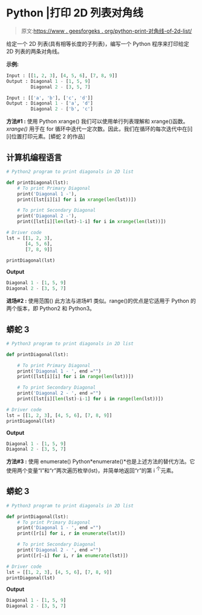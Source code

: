 # Python |打印 2D 列表对角线

> 原文:[https://www . geesforgeks . org/python-print-对角线-of-2d-list/](https://www.geeksforgeeks.org/python-print-diagonals-of-2d-list/)

给定一个 2D 列表(具有相等长度的子列表)，编写一个 Python 程序来打印给定 2D 列表的两条对角线。

**示例:**

```py
Input : [[1, 2, 3], [4, 5, 6], [7, 8, 9]]
Output : Diagonal 1 - [1, 5, 9]
         Diagonal 2 - [3, 5, 7]

Input : [['a', 'b'], ['c', 'd']]
Output : Diagonal 1 - ['a', 'd']
         Diagonal 2 - ['b', 'c']
```

**方法#1 :** 使用 Python xrange()
我们可以使用单行列表理解和 xrange()函数。 *xrange()* 用于在 for 循环中迭代一定次数。因此，我们在循环的每次迭代中在[i][i]位置打印元素。[蟒蛇 2 的作品]

## 计算机编程语言

```py
# Python2 program to print diagonals in 2D list

def printDiagonal(lst):
    # To print Primary Diagonal
    print('Diagonal 1 -'),
    print([lst[i][i] for i in xrange(len(lst))])

    # To print Secondary Diagonal
    print('Diagonal 2 -'),
    print([lst[i][len(lst)-1-i] for i in xrange(len(lst))])

# Driver code
lst = [[1, 2, 3],
       [4, 5, 6],
       [7, 8, 9]]

printDiagonal(lst)
```

**Output**

```py
Diagonal 1 - [1, 5, 9]
Diagonal 2 - [3, 5, 7]
```

**进场#2 :** 使用范围()
此方法与进场#1 类似。range()的优点是它适用于 Python 的两个版本，即 Python2 和 Python3。

## 蟒蛇 3

```py
# Python3 program to print diagonals in 2D list

def printDiagonal(lst):

    # To print Primary Diagonal
    print('Diagonal 1 - ', end ="")
    print([lst[i][i] for i in range(len(lst))])

    # To print Secondary Diagonal
    print('Diagonal 2 - ', end ="")
    print([lst[i][len(lst)-i-1] for i in range(len(lst))])

# Driver code
lst = [[1, 2, 3], [4, 5, 6], [7, 8, 9]]
printDiagonal(lst)
```

**Output**

```py
Diagonal 1 - [1, 5, 9]
Diagonal 2 - [3, 5, 7]
```

**方法#3 :** 使用 enumerate()
Python*enumerate()*也是上述方法的替代方法。它使用两个变量“I”和“r”两次遍历枚举(lst)，并简单地返回“r”的第 i <sup>个</sup>元素。

## 蟒蛇 3

```py
# Python3 program to print diagonals in 2D list

def printDiagonal(lst):
    # To print Primary Diagonal
    print('Diagonal 1 - ', end ="")
    print([r[i] for i, r in enumerate(lst)])

    # To print Secondary Diagonal
    print('Diagonal 2 - ', end ="")
    print([r[~i] for i, r in enumerate(lst)])

# Driver code
lst = [[1, 2, 3], [4, 5, 6], [7, 8, 9]]
printDiagonal(lst)
```

**Output**

```py
Diagonal 1 - [1, 5, 9]
Diagonal 2 - [3, 5, 7]
```